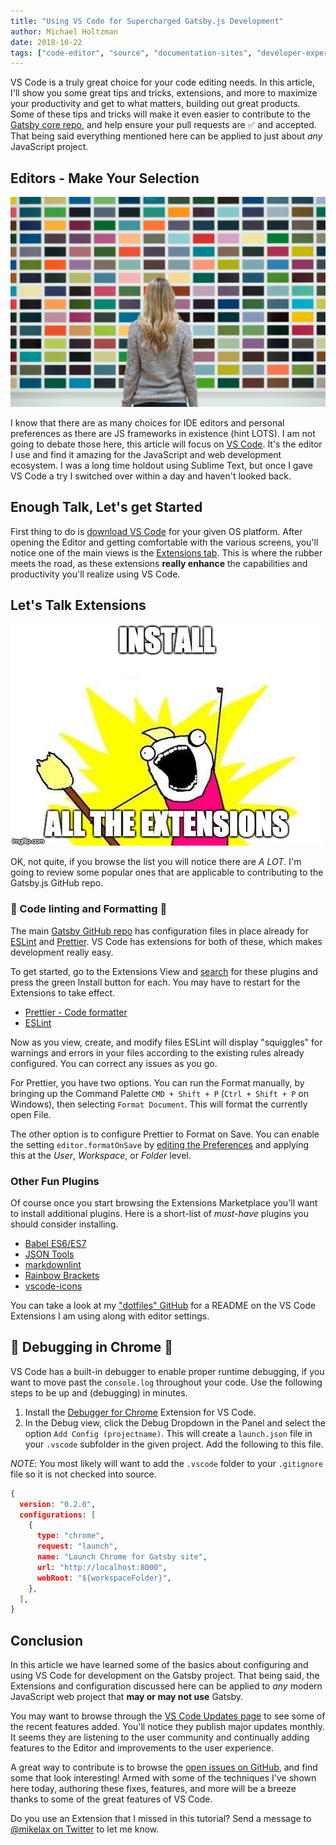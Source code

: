 ```yaml
---
title: "Using VS Code for Supercharged Gatsby.js Development"
author: Michael Holtzman
date: 2018-10-22
tags: ["code-editor", "source", "documentation-sites", "developer-experience"]
---
```


VS Code is a truly great choice for your code editing needs. In this article, I'll show you some great tips and tricks, extensions, and more to maximize your productivity and get to what matters, building out great products. Some of these tips and tricks will make it even easier to contribute to the [Gatsby core repo](https://github.com/gatsbyjs/gatsby), and help ensure your pull requests are ✅ and accepted. That being said everything mentioned here can be applied to just about _any_ JavaScript project.

## Editors - Make Your Selection

![Lots of Available Options](./images/color-wall.jpeg)

I know that there are as many choices for IDE editors and personal preferences as there are JS frameworks in existence (hint LOTS). I am not going to debate those here, this article will focus on [VS Code](https://code.visualstudio.com). It's the editor I use and find it amazing for the JavaScript and web development ecosystem. I was a long time holdout using Sublime Text, but once I gave VS Code a try I switched over within a day and haven't looked back.

## Enough Talk, Let's get Started

First thing to do is [download VS Code](https://code.visualstudio.com/download) for your given OS platform. After opening the Editor and getting comfortable with the various screens, you'll notice one of the main views is the [Extensions tab](https://marketplace.visualstudio.com/VSCode). This is where the rubber meets the road, as these extensions **really enhance** the capabilities and productivity you'll realize using VS Code.

## Let's Talk Extensions

![Install all the Extensions](./images/install-meme.jpg)

OK, not quite, if you browse the list you will notice there are _A LOT_. I'm going to review some popular ones that are applicable to contributing to the Gatsby.js GitHub repo.

### 🚨 Code linting and Formatting 🚨

The main [Gatsby GitHub repo](https://github.com/gatsbyjs/gatsby) has configuration files in place already for [ESLint](https://eslint.org) and [Prettier](https://prettier.io). VS Code has extensions for both of these, which makes development really easy.

To get started, go to the Extensions View and [search](https://code.visualstudio.com/docs/editor/extension-gallery#_browse-for-extensions) for these plugins and press the green Install button for each. You may have to restart for the Extensions to take effect.

- [Prettier - Code formatter](https://marketplace.visualstudio.com/items?itemName=esbenp.prettier-vscode)
- [ESLint](https://marketplace.visualstudio.com/items?itemName=dbaeumer.vscode-eslint)

Now as you view, create, and modify files ESLint will display "squiggles" for warnings and errors in your files according to the existing rules already configured. You can correct any issues as you go.

For Prettier, you have two options. You can run the Format manually, by bringing up the Command Palette `CMD + Shift + P` (`Ctrl + Shift + P` on Windows), then selecting `Format Document`. This will format the currently open File.

The other option is to configure Prettier to Format on Save. You can enable the setting `editor.formatOnSave` by [editing the Preferences](https://code.visualstudio.com/docs/getstarted/settings) and applying this at the _User_, _Workspace_, or _Folder_ level.

### Other Fun Plugins

Of course once you start browsing the Extensions Marketplace you'll want to install additional plugins. Here is a short-list of _must-have_ plugins you should consider installing.

- [Babel ES6/ES7](https://marketplace.visualstudio.com/items?itemName=dzannotti.vscode-babel-coloring)
- [JSON Tools](https://marketplace.visualstudio.com/items?itemName=eriklynd.json-tools)
- [markdownlint](https://marketplace.visualstudio.com/items?itemName=DavidAnson.vscode-markdownlint)
- [Rainbow Brackets](https://marketplace.visualstudio.com/items?itemName=2gua.rainbow-brackets)
- [vscode-icons](https://marketplace.visualstudio.com/items?itemName=robertohuertasm.vscode-icons)

You can take a look at my ["dotfiles" GitHub](https://github.com/mikelax/dotfiles/tree/master/vscode) for a README on the VS Code Extensions I am using along with editor settings.

## 🚀 Debugging in Chrome 🚀

VS Code has a built-in debugger to enable proper runtime debugging, if you want to move past the `console.log` throughout your code. Use the following steps to be up and (debugging) in minutes.

1. Install the [Debugger for Chrome](https://marketplace.visualstudio.com/items?itemName=msjsdiag.debugger-for-chrome) Extension for VS Code.
1. In the Debug view, click the Debug Dropdown in the Panel and select the option `Add Config (projectname)`. This will create a `launch.json` file in your `.vscode` subfolder in the given project. Add the following to this file.

_NOTE_: You most likely will want to add the `.vscode` folder to your `.gitignore` file so it is not checked into source.

```json5:title=launch.json
{
  version: "0.2.0",
  configurations: [
    {
      type: "chrome",
      request: "launch",
      name: "Launch Chrome for Gatsby site",
      url: "http://localhost:8000",
      webRoot: "${workspaceFolder}",
    },
  ],
}
```

## Conclusion

In this article we have learned some of the basics about configuring and using VS Code for development on the Gatsby project. That being said, the Extensions and configuration discussed here can be applied to _any_ modern JavaScript web project that **may or may not use** Gatsby.

You may want to browse through the [VS Code Updates page](https://code.visualstudio.com/updates) to see some of the recent features added. You'll notice they publish major updates monthly. It seems they are listening to the user community and continually adding features to the Editor and improvements to the user experience.

A great way to contribute is to browse the [open issues on GitHub](https://github.com/gatsbyjs/gatsby/issues), and find some that look interesting! Armed with some of the techniques I've shown here today, authoring these fixes, features, and more will be a breeze thanks to some of the great features of VS Code.

Do you use an Extension that I missed in this tutorial? Send a message to [@mikelax on Twitter](https://twitter.com/mikelax) to let me know.
